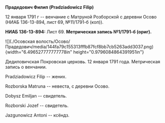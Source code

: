 **Прадедович Филип (Pradziadowicz Filip)**

12 января 1791 г -- венчание с Матруной Розборской с деревни Осово (НИАБ
136-13-894, лист 69, №11/1791-б (коп)).

**НИАБ 136-13-894:** Лист 69. **Метрическая запись №1/1791-б (ориг).**

![](./Осовская волость/Осово/Прадедович/media/144fa79c155313fffb87fcf8bb7cb5263add3037.png){width="6.496527777777778in"
height="0.9796084864391951in"}

Дедиловичская Покровская церковь. 12 января 1791 года. Метрическая
запись о венчании.

Pradziadowicz Filip -- жених.

Rozborska Matruna -- невеста, с деревни Осово.

Dobysz Emiljan -- свидетель.

Rozborski Jozef -- свидетель.

Jazgunowicz Antoni -- ксёндз.

